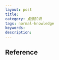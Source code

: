 ```yaml
---
layout: post
title: 
category: 点滴知识
tags: normal-knowledge
keywords: 
description: 
---
```



## Reference
